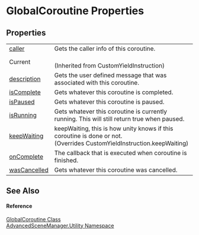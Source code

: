 # GlobalCoroutine Properties




## Properties
<table>
<tr>
<td><a href="P_AdvancedSceneManager_Utility_GlobalCoroutine_caller.md">caller</a></td>
<td>Gets the caller info of this coroutine.</td></tr>
<tr>
<td>Current</td>
<td><br />(Inherited from CustomYieldInstruction)</td></tr>
<tr>
<td><a href="P_AdvancedSceneManager_Utility_GlobalCoroutine_description.md">description</a></td>
<td>Gets the user defined message that was associated with this coroutine.</td></tr>
<tr>
<td><a href="P_AdvancedSceneManager_Utility_GlobalCoroutine_isComplete.md">isComplete</a></td>
<td>Gets whatever this coroutine is completed.</td></tr>
<tr>
<td><a href="P_AdvancedSceneManager_Utility_GlobalCoroutine_isPaused.md">isPaused</a></td>
<td>Gets whatever this coroutine is paused.</td></tr>
<tr>
<td><a href="P_AdvancedSceneManager_Utility_GlobalCoroutine_isRunning.md">isRunning</a></td>
<td>Gets whatever this coroutine is currently running. This will still return true when paused.</td></tr>
<tr>
<td><a href="P_AdvancedSceneManager_Utility_GlobalCoroutine_keepWaiting.md">keepWaiting</a></td>
<td>keepWaiting, this is how unity knows if this coroutine is done or not.<br />(Overrides CustomYieldInstruction.keepWaiting)</td></tr>
<tr>
<td><a href="P_AdvancedSceneManager_Utility_GlobalCoroutine_onComplete.md">onComplete</a></td>
<td>The callback that is executed when coroutine is finished.</td></tr>
<tr>
<td><a href="P_AdvancedSceneManager_Utility_GlobalCoroutine_wasCancelled.md">wasCancelled</a></td>
<td>Gets whatever this coroutine was cancelled.</td></tr>
</table>

## See Also


#### Reference
<a href="T_AdvancedSceneManager_Utility_GlobalCoroutine.md">GlobalCoroutine Class</a>  
<a href="N_AdvancedSceneManager_Utility.md">AdvancedSceneManager.Utility Namespace</a>  
